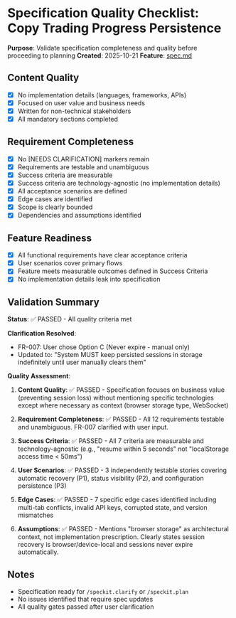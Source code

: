 # Specification Quality Checklist: Copy Trading Progress Persistence

**Purpose**: Validate specification completeness and quality before proceeding to planning
**Created**: 2025-10-21
**Feature**: [spec.md](../spec.md)

## Content Quality

- [x] No implementation details (languages, frameworks, APIs)
- [x] Focused on user value and business needs
- [x] Written for non-technical stakeholders
- [x] All mandatory sections completed

## Requirement Completeness

- [x] No [NEEDS CLARIFICATION] markers remain
- [x] Requirements are testable and unambiguous
- [x] Success criteria are measurable
- [x] Success criteria are technology-agnostic (no implementation details)
- [x] All acceptance scenarios are defined
- [x] Edge cases are identified
- [x] Scope is clearly bounded
- [x] Dependencies and assumptions identified

## Feature Readiness

- [x] All functional requirements have clear acceptance criteria
- [x] User scenarios cover primary flows
- [x] Feature meets measurable outcomes defined in Success Criteria
- [x] No implementation details leak into specification

## Validation Summary

**Status**: ✅ PASSED - All quality criteria met

**Clarification Resolved**:
- FR-007: User chose Option C (Never expire - manual only)
- Updated to: "System MUST keep persisted sessions in storage indefinitely until user manually clears them"

**Quality Assessment**:

1. **Content Quality**: ✅ PASSED - Specification focuses on business value (preventing session loss) without mentioning specific technologies except where necessary as context (browser storage type, WebSocket)

2. **Requirement Completeness**: ✅ PASSED - All 12 requirements testable and unambiguous. FR-007 clarified with user input.

3. **Success Criteria**: ✅ PASSED - All 7 criteria are measurable and technology-agnostic (e.g., "resume within 5 seconds" not "localStorage access time < 50ms")

4. **User Scenarios**: ✅ PASSED - 3 independently testable stories covering automatic recovery (P1), status visibility (P2), and configuration persistence (P3)

5. **Edge Cases**: ✅ PASSED - 7 specific edge cases identified including multi-tab conflicts, invalid API keys, corrupted state, and version mismatches

6. **Assumptions**: ✅ PASSED - Mentions "browser storage" as architectural context, not implementation prescription. Clearly states session recovery is browser/device-local and sessions never expire automatically.

## Notes

- Specification ready for `/speckit.clarify` or `/speckit.plan`
- No issues identified that require spec updates
- All quality gates passed after user clarification
